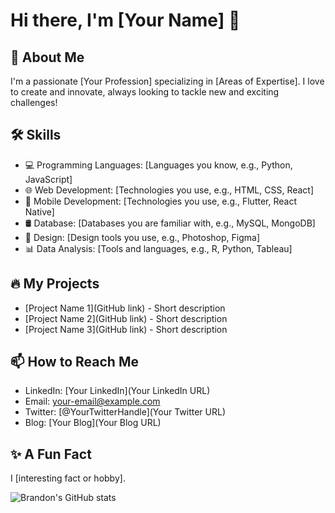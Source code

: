 <!-- ### Hi there 👋 -->

<!--
**brandonzhou2002/brandonzhou2002** is a ✨ _special_ ✨ repository because its `README.md` (this file) appears on your GitHub profile.

Here are some ideas to get you started:

- 🔭 I’m currently working on ...
- 🌱 I’m currently learning ...
- 👯 I’m looking to collaborate on ...
- 🤔 I’m looking for help with ...
- 💬 Ask me about ...
- 📫 How to reach me: ...
- 😄 Pronouns: ...
- ⚡ Fun fact: ...
-->

# Hi there, I'm [Your Name] 👋

## 🚀 About Me
I'm a passionate [Your Profession] specializing in [Areas of Expertise]. I love to create and innovate, always looking to tackle new and exciting challenges!

## 🛠 Skills
- 💻 Programming Languages: [Languages you know, e.g., Python, JavaScript]
- 🌐 Web Development: [Technologies you use, e.g., HTML, CSS, React]
- 📱 Mobile Development: [Technologies you use, e.g., Flutter, React Native]
- 🛢 Database: [Databases you are familiar with, e.g., MySQL, MongoDB]
- 🎨 Design: [Design tools you use, e.g., Photoshop, Figma]
- 📊 Data Analysis: [Tools and languages, e.g., R, Python, Tableau]

## 🔥 My Projects
<!-- List of your top projects -->
- [Project Name 1](GitHub link) - Short description
- [Project Name 2](GitHub link) - Short description
- [Project Name 3](GitHub link) - Short description
<!-- You can add more projects here -->

## 📫 How to Reach Me
- LinkedIn: [Your LinkedIn](Your LinkedIn URL)
- Email: [your-email@example.com](mailto:your-email@example.com)
- Twitter: [@YourTwitterHandle](Your Twitter URL)
- Blog: [Your Blog](Your Blog URL)

## ✨ A Fun Fact
I [interesting fact or hobby].

![Brandon's GitHub stats](https://github-readme-stats.vercel.app/api?username=brandonzhou2002&show_icons=true&theme=radical)
